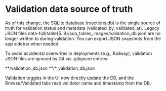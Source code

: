 # Validation data source of truth

As of this change, the SQLite database (reactions.db) is the single source of truth for validation status and metadata (validated_by, validated_at). Legacy JSON files data-full/table{5..9}/sub_tables_images/validation_db.json are no longer written to during validation. You can export JSON snapshots from the app sidebar when needed.

To avoid accidental overwrites in deployments (e.g., Railway), validation JSON files are ignored by Git via .gitignore entries:

**/validation_db.json
**/*_validation_db.json

Validation toggles in the UI now directly update the DB, and the Browse/Validated tabs read validator name and timestamp from the DB.

